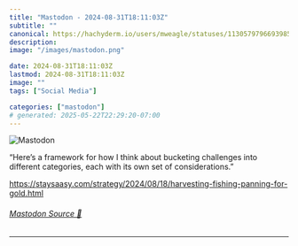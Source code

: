 ```yaml
---
title: "Mastodon - 2024-08-31T18:11:03Z"
subtitle: ""
canonical: https://hachyderm.io/users/mweagle/statuses/113057979669398598
description:
image: "/images/mastodon.png"

date: 2024-08-31T18:11:03Z
lastmod: 2024-08-31T18:11:03Z
image: ""
tags: ["Social Media"]

categories: ["mastodon"]
# generated: 2025-05-22T22:29:20-07:00
---
```

![Mastodon](/images/mastodon.png)

<p>“Here’s a framework for how I think about bucketing challenges into different categories, each with its own set of considerations.”</p><p><a href="https://staysaasy.com/strategy/2024/08/18/harvesting-fishing-panning-for-gold.html" target="_blank" rel="nofollow noopener noreferrer" translate="no"><span class="invisible">https://</span><span class="ellipsis">staysaasy.com/strategy/2024/08</span><span class="invisible">/18/harvesting-fishing-panning-for-gold.html</span></a></p>


###### [Mastodon Source 🐘](https://hachyderm.io/@mweagle/113057979669398598)

___
